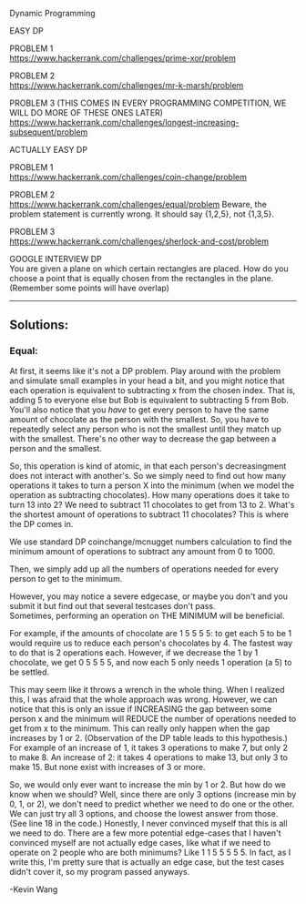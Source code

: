 Dynamic Programming

EASY DP

PROBLEM 1  
https://www.hackerrank.com/challenges/prime-xor/problem

PROBLEM 2  
https://www.hackerrank.com/challenges/mr-k-marsh/problem

PROBLEM 3  (THIS COMES IN EVERY PROGRAMMING COMPETITION, WE WILL DO MORE OF THESE ONES LATER)  
https://www.hackerrank.com/challenges/longest-increasing-subsequent/problem



ACTUALLY EASY DP

PROBLEM 1  
https://www.hackerrank.com/challenges/coin-change/problem

PROBLEM 2  
https://www.hackerrank.com/challenges/equal/problem Beware, the problem statement is currently wrong.  It should say {1,2,5}, not {1,3,5}.

PROBLEM 3  
https://www.hackerrank.com/challenges/sherlock-and-cost/problem


GOOGLE INTERVIEW DP  
You are given a plane on which certain rectangles are placed. How do you choose a point that is equally chosen from the rectangles in the plane. (Remember some points will have overlap)


---

## Solutions:

### Equal:

At first, it seems like it's not a DP problem.  Play around with the problem and simulate small examples in your head a bit, and you might notice that each operation is equivalent to subtracting x from the chosen index.  That is, adding 5 to everyone else but Bob is equivalent to subtracting 5 from Bob.  You'll also notice that you *have* to get every person to have the same amount of chocolate as the person with the smallest.  So, you have to repeatedly select any person who is not the smallest until they match up with the smallest.  There's no other way to decrease the gap between a person and the smallest.

So, this operation is kind of atomic, in that each person's decreasingment does not interact with another's.  So we simply need to find out how many operations it takes to turn a person X into the minimum (when we model the operation as subtracting chocolates).  How many operations does it take to turn 13 into 2?  We need to subtract 11 chocolates to get from 13 to 2.  What's the shortest amount of operations to subtract 11 chocolates?  This is where the DP comes in.

We use standard DP coinchange/mcnugget numbers calculation to find the minimum amount of operations to subtract any amount from 0 to 1000.

Then, we simply add up all the numbers of operations needed for every person to get to the minimum.

However, you may notice a severe edgecase, or maybe you don't and you submit it but find out that several testcases don't pass.  
Sometimes, performing an operation on THE MINIMUM will be beneficial.

For example, if the amounts of chocolate are 1 5 5 5 5: to get each 5 to be 1 would require us to reduce each person's chocolates by 4.  The fastest way to do that is 2 operations each.  However, if we decrease the 1 by 1 chocolate, we get 0 5 5 5 5, and now each 5 only needs 1 operation (a 5) to be settled.  

This may seem like it throws a wrench in the whole thing.  When I realized this, I was afraid that the whole approach was wrong.  However, we can notice that this is only an issue if INCREASING the gap between some person x and the minimum will REDUCE the number of operations needed to get from x to the minimum. This can really only happen when the gap increases by 1 or 2.  (Observation of the DP table leads to this hypothesis.)  For example of an increase of 1, it takes 3 operations to make 7, but only 2 to make 8.  An increase of 2: it takes 4 operations to make 13, but only 3 to make 15.  But none exist with increases of 3 or more.  

So, we would only ever want to increase the min by 1 or 2.  But how do we know when we should?  Well, since there are only 3 options (increase min by 0, 1, or 2), we don't need to predict whether we need to do one or the other.  We can just try all 3 options, and choose the lowest answer from those.  (See line 18 in the code.)  Honestly, I never convinced myself that this is all we need to do.  There are a few more potential edge-cases that I haven't convinced myself are not actually edge cases, like what if we need to operate on 2 people who are both minimums?  Like 1 1 5 5 5 5 5.  In fact, as I write this, I'm pretty sure that is actually an edge case, but the test cases didn't cover it, so my program passed anyways.

-Kevin Wang

